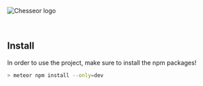 ![Chesseor logo](readme-logo.svg)
  
  &nbsp;
  
## Install

In order to use the project, make sure to install the npm packages!

```BASH
> meteor npm install --only=dev
```
